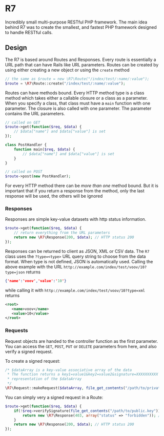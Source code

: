 # R7
Incredibly small multi-purpose RESTful PHP framework. The main idea behind R7 was to create the smallest, and fastest PHP framework
designed to handle RESTful calls.

## Design
The R7 is based around Routes and Responses. Every route is essentially a URL path that can have Rails like
URL parameters. Routes can be created by using either creating a new object or using the `create` method

```php
// the same as $route = new \R7\Route("/index/test/:name/:value");
$route = \R7\Route::create("/index/test/:name/:value");
```

Routes can have methods bound. Every HTTP method type is a class method which takes either a callable closure or a class
as a parameter. When you specify a class, that class must have a `main` function with one parameter. The closure is also
called with one parameter. The parameter contains the URL parameters.

```php
// called on GET
$route->get(function($req, $data) {
    // $data["name"] and $data["value"] is set
});

class PostHandler {
    function main($req, $data) {
        // $data["name"] and $data["value"] is set
    }
}

// called on POST
$route->post(new PostHandler);
```

For every HTTP method there can be *more than one* method bound. But it is important that if you return a response from
the method, only the last response will be used, the others will be ignored

### Responses

Responses are simple key-value datasets with http status information.

```php
$route->get(function($req, $data) {
    // return everything from the URL parameters
    return new \R7\Response(200, $data); // HTTP status 200
});
```

Responses can be returned to client as JSON, XML or CSV data. The `R7` class uses the `?type=<type>` URL query string
to choose from the data format. When type is not defined, JSON is automatically used.
Calling the above example with the URL `http://example.com/index/test/voov/10?type=json` returns

```json
{'name':'voov','value':'10'}
```

while calling it with `http://example.com/index/test/voov/10?type=xml` returns

```xml
<root>
   <name>voov</name>
   <value>10</value>
</root>
```

### Requests

Request objects are handed to the controller function as the first parameter. You can access the `GET`, `POST`, `PUT` or
`DELETE` parameters from here, and also verify a signed request.

To create a signed request:
```php
/* $dataArray is a key-value associative array of the data
 * The function returns a key1=value1&key2=value2&signature=XXXXXXXXXX
 * representation of the $dataArray
 */
\R7\Request::makeRequest($dataArray, file_get_contents("/path/to/private.key.pem"));
```

You can simply very a signed request in a Route:

```php
$route->get(function($req, $data) {
    if(!$req->verifySignature(file_get_contents("/path/to/public.key")) {
        return new \R7\Response(403, array("status" => "forbidden")); // return 403 Forbidden
    }
    return new \R7\Response(200, $data); // HTTP status 200
});
```
